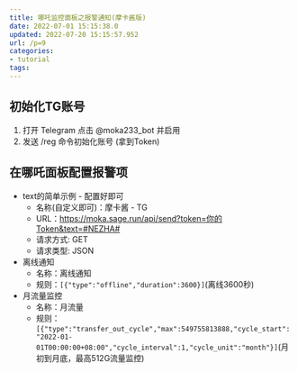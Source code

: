 ```yaml
---
title: 哪吒监控面板之报警通知(摩卡酱版)
date: 2022-07-01 15:15:38.0
updated: 2022-07-20 15:15:57.952
url: /p=9
categories:
- tutorial
tags: 
---
```


## 初始化TG账号
1. 打开 Telegram 点击 @moka233_bot 并启用
2. 发送 /reg 命令初始化账号 (拿到Token)

## 在哪吒面板配置报警项
- text的简单示例 - 配置好即可
    - 名称(自定义即可)：摩卡酱 - TG
    - URL：https://moka.sage.run/api/send?token=你的Token&text=#NEZHA#
    - 请求方式: GET
    - 请求类型: JSON
- 离线通知
    - 名称：离线通知
    - 规则：`[{"type":"offline","duration":3600}]`(离线3600秒)
- 月流量监控
    - 名称：月流量
    - 规则：`[{"type":"transfer_out_cycle","max":549755813888,"cycle_start":"2022-01-01T00:00:00+08:00","cycle_interval":1,"cycle_unit":"month"}]`(月初到月底，最高512G流量监控)
